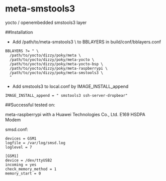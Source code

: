 # meta-smstools3
yocto / openembedded smstools3 layer

##Installation

* Add /path/to/meta-smstools3 \ to BBLAYERS in build/conf/bblayers.conf
```
BBLAYERS ?= " \
  /path/to/yocto/dizzy/poky/meta \
  /path/to/yocto/dizzy/poky/meta-yocto \
  /path/to/yocto/dizzy/poky/meta-yocto-bsp \
  /path/to/yocto/dizzy/poky/meta-raspberrypi \
  /path/to/yocto/dizzy/poky/meta-smstools3 \
  "
```
* Add smstools3 to local.conf by IMAGE_INSTALL_append 
```
IMAGE_INSTALL_append = " smstools3 ssh-server-dropbear"
```


##Successful tested on:

meta-raspberrypi with a Huawei Technologies Co., Ltd. E169 HSDPA Modem

smsd.conf:

```
devices = GSM1
logfile = /var/log/smsd.log
loglevel = 7

[GSM1]
device = /dev/ttyUSB2
incoming = yes
check_memory_method = 1 
memory_start = 0
```
